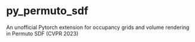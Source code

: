 # py_permuto_sdf
An unofficial Pytorch extension for occupancy grids and volume rendering in Permuto SDF (CVPR 2023)
